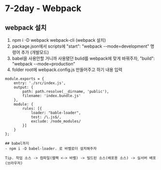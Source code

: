 # 7-2day - Webpack

## webpack 설치
1. npm i -D webpack webpack-cli (webpack 설치)
2. package.json에서 scripts에 "start": "webpack --mode=development" 명령어 추가 (개발모드)
3. babel을 사용안할 거니까 사용됐던 bulid를 webpack에 맞게 바꿔주자, "build": "webpack --mode=production”
4. folder root에 webpack.config.js 만들어주고 하기 내용 입력<br>
````
module.exports = {
    entry: './src/index.js',
    output: {
        path: path.resolve(__dirname, 'public'),
        filename: 'index.bundle.js'
    },
    module: {
        rules: [{
            loader: "bable-loader",
            test: /\.js$/,
            exclude: /node_modules/
        }]
    }
};

## babel까지
- npm i -D babel-loader. 로 바벨로더 설치해주자

Tip. 작업 소스 -> 컴파일(웹팩 <-> 바벨) -> 빌드된 소스(배포용 소스) -> 실서버 배포(브라우저)